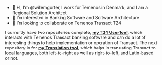 - 👋 Hi, I’m @willemgorter, I work for Temenos in Denmark, and I am a Regional Solution Architect
- 👀 I’m interested in Banking Software and Software Architecture
- 💞️ I’m looking to collaborate on Temenos Transact T24

<!---
willemgorter/willemgorter is a ✨ special ✨ repository because its `README.md` (this file) appears on your GitHub profile.
You can click the Preview link to take a look at your changes.
--->
I currently have two repositories complete, [__my T24 UserTool__](https://github.com/willemgorter/T24UserTool), which interacts 
with Temenos Transact banking software and can do a lot of interesting things to help implementation or operation of Transact. The
next repository is for [__my Translation tool__](https://github.com/willemgorter/T24TransactTranslation), which helps in translating Transact to local languages, both left-to-right as well as right-to-left, and Latin-based or not.
